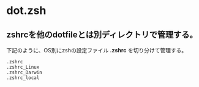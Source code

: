 # dot.zsh
## zshrcを他のdotfileとは別ディレクトリで管理する。

下記のように、OS別にzshの設定ファイル **.zshrc** を切り分けて管理する。

```
.zshrc
.zshrc_Linux
.zshrc_Darwin
.zshrc_local
```
